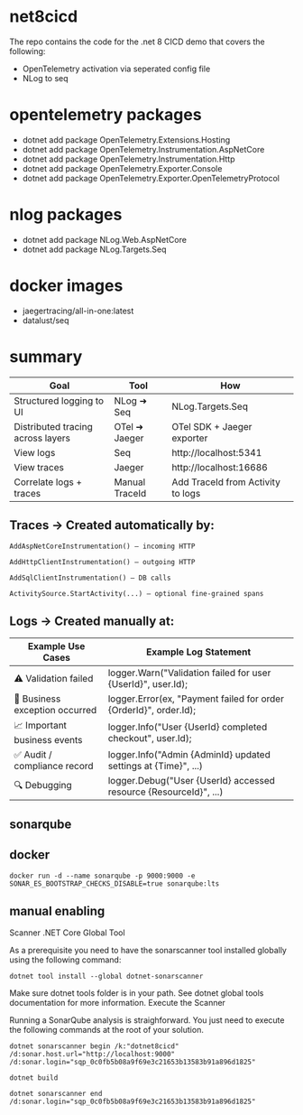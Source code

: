 # net8cicd
The repo contains the code for the .net 8 CICD demo that covers the following:
- OpenTelemetry activation via seperated config file
- NLog to seq
# opentelemetry packages
- dotnet add package OpenTelemetry.Extensions.Hosting
- dotnet add package OpenTelemetry.Instrumentation.AspNetCore
- dotnet add package OpenTelemetry.Instrumentation.Http
- dotnet add package OpenTelemetry.Exporter.Console
- dotnet add package OpenTelemetry.Exporter.OpenTelemetryProtocol

# nlog packages
- dotnet add package NLog.Web.AspNetCore
- dotnet add package NLog.Targets.Seq


# docker images
- jaegertracing/all-in-one:latest
- datalust/seq

# summary

| Goal | Tool | How |
| --- | --- |--- |
| Structured logging to UI | NLog ➜ Seq | NLog.Targets.Seq
| Distributed tracing across layers | OTel ➜ Jaeger | OTel SDK + Jaeger exporter
| View logs | Seq | http://localhost:5341
| View traces | Jaeger | http://localhost:16686
| Correlate logs + traces | Manual TraceId | Add TraceId from Activity to logs

## Traces → Created automatically by:

    AddAspNetCoreInstrumentation() – incoming HTTP

    AddHttpClientInstrumentation() – outgoing HTTP

    AddSqlClientInstrumentation() – DB calls

    ActivitySource.StartActivity(...) – optional fine-grained spans

## Logs → Created manually at:
| Example Use Cases | Example Log Statement |
| --- | --- |
| ⚠️ Validation failed | logger.Warn("Validation failed for user {UserId}", user.Id); |
| 🛑 Business exception occurred | logger.Error(ex, "Payment failed for order {OrderId}", order.Id); |
| 📈 Important business events | logger.Info("User {UserId} completed checkout", user.Id); |
| ✅ Audit / compliance record | logger.Info("Admin {AdminId} updated settings at {Time}", ...) |
| 🔍 Debugging | logger.Debug("User {UserId} accessed resource {ResourceId}", ...) |

## sonarqube

## docker
```
docker run -d --name sonarqube -p 9000:9000 -e SONAR_ES_BOOTSTRAP_CHECKS_DISABLE=true sonarqube:lts
```

## manual enabling
Scanner .NET Core Global Tool

As a prerequisite you need to have the sonarscanner tool installed globally using the following command:

```
dotnet tool install --global dotnet-sonarscanner
```
Make sure dotnet tools folder is in your path. See dotnet global tools documentation for more information.
Execute the Scanner

Running a SonarQube analysis is straighforward. You just need to execute the following commands at the root of your solution.
```
dotnet sonarscanner begin /k:"dotnet8cicd" /d:sonar.host.url="http://localhost:9000"  /d:sonar.login="sqp_0c0fb5b08a9f69e3c21653b13583b91a896d1825"
```
```
dotnet build
```

```
dotnet sonarscanner end /d:sonar.login="sqp_0c0fb5b08a9f69e3c21653b13583b91a896d1825"

```